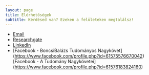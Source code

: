 ```yaml
---
layout: page
title: Elérhetőségek
subtitle: Kérdésed van? Ezeken a felületeken megtalálsz! 
---
```

- [Email](mailto:balazs.boncsarovszkid@gmail.com)
- [Researchgate](https://www.researchgate.net/profile/Balazs-Boncsarovszki-2?ev=hdr_xprf)
- [LinkedIn](https://www.linkedin.com/in/bal%C3%A1zs-boncsarovszki-138a602ab/)
- [Facebook - BoncsiBalázs Tudományos Nagykövet] (https://www.facebook.com/profile.php?id=61575576670042) [Facebook - A Tudomány Nagykövetei] (https://www.facebook.com/profile.php?id=61576183824160)
<!--
- [MTMT](https://m2.mtmt.hu/gui2/?type=authors&mode=browse&sel=10032036) (Hungarian)
- [Google Scholar](https://scholar.google.com/citations?user=2X0IvcIAAAAJ&hl=en)
- [Scopus](https://www.scopus.com/authid/detail.uri?origin=resultslist&authorId=51664760800&zone=)
- [Publons](https://publons.com/researcher/1435512/attila-gere/metrics/)
- [Hungarian University of Agriculture and Life Sciences](https://research.uni-mate.hu/w/gere-attila)
  -->
